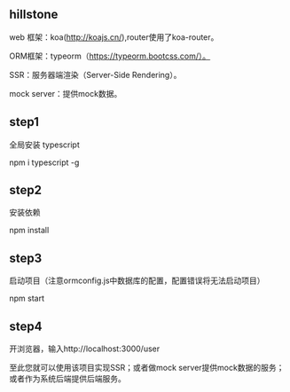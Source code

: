 ## hillstone
web 框架：koa(http://koajs.cn/),router使用了koa-router。
    
ORM框架：typeorm（https://typeorm.bootcss.com/）。
    
SSR：服务器端渲染（Server-Side Rendering）。
     
mock server：提供mock数据。


## step1
全局安装 typescript
    
npm i typescript -g

## step2
安装依赖
   
npm install

## step3
     
启动项目（注意ormconfig.js中数据库的配置，配置错误将无法启动项目）
    
npm start

## step4
    
开浏览器，输入http://localhost:3000/user
     
至此您就可以使用该项目实现SSR；或者做mock server提供mock数据的服务；或者作为系统后端提供后端服务。
